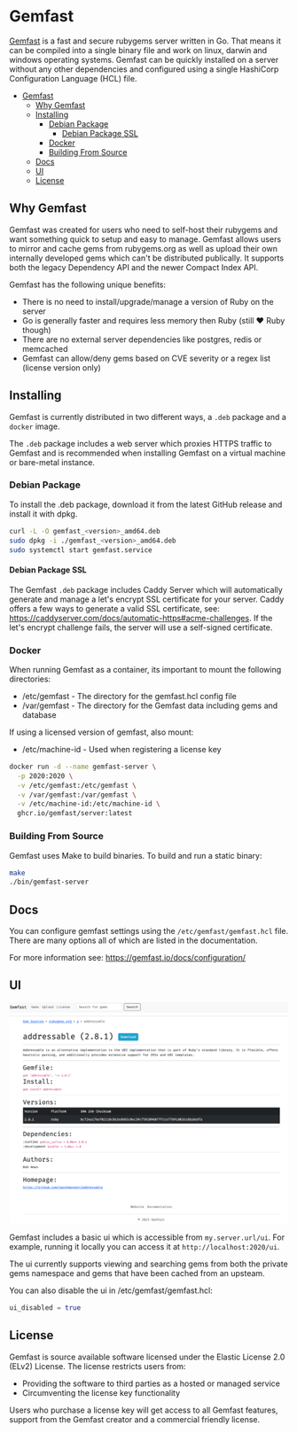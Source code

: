 # Gemfast

[Gemfast](https://gemfast.io) is a fast and secure rubygems server written in Go. That means it can be compiled into a single binary file and work on linux, darwin and windows operating systems. Gemfast can be quickly installed on a server without any other dependencies and configured using a single HashiCorp Configuration Language (HCL) file.

- [Gemfast](#gemfast)
  - [Why Gemfast](#why-gemfast)
  - [Installing](#installing)
    - [Debian Package](#debian-package)
      - [Debian Package SSL](#debian-package-ssl)
    - [Docker](#docker)
    - [Building From Source](#building-from-source)
  - [Docs](#docs)
  - [UI](#ui)
  - [License](#license)

## Why Gemfast

Gemfast was created for users who need to self-host their rubygems and want something quick to setup and easy to manage. Gemfast allows users to mirror and cache gems from rubygems.org as well as upload their own internally developed gems which can't be distributed publically. It supports both the legacy Dependency API and the newer Compact Index API.

Gemfast has the following unique benefits:

* There is no need to install/upgrade/manage a version of Ruby on the server
* Go is generally faster and requires less memory then Ruby (still :heart: Ruby though)
* There are no external server dependencies like postgres, redis or memcached
* Gemfast can allow/deny gems based on CVE severity or a regex list (license version only)

## Installing

Gemfast is currently distributed in two different ways, a `.deb` package and a `docker` image.

The `.deb` package includes a web server which proxies HTTPS traffic to Gemfast and is recommended when installing Gemfast on a virtual machine or bare-metal instance.

### Debian Package

To install the .deb package, download it from the latest GitHub release and install it with dpkg.

```bash
curl -L -O gemfast_<version>_amd64.deb
sudo dpkg -i ./gemfast_<version>_amd64.deb
sudo systemctl start gemfast.service
```

#### Debian Package SSL

The Gemfast `.deb` package includes Caddy Server which will automatically generate and manage a let's encrypt SSL certificate for your server. Caddy offers a few ways to generate a valid SSL certificate, see: https://caddyserver.com/docs/automatic-https#acme-challenges. If the let's encrypt challenge fails, the server will use a self-signed certificate.

### Docker

When running Gemfast as a container, its important to mount the following directories:

* /etc/gemfast - The directory for the gemfast.hcl config file
* /var/gemfast - The directory for the Gemfast data including gems and database

If using a licensed version of gemfast, also mount:
* /etc/machine-id - Used when registering a license key

```bash
docker run -d --name gemfast-server \
  -p 2020:2020 \
  -v /etc/gemfast:/etc/gemfast \
  -v /var/gemfast:/var/gemfast \
  -v /etc/machine-id:/etc/machine-id \
  ghcr.io/gemfast/server:latest
```

### Building From Source

Gemfast uses Make to build binaries. To build and run a static binary:

```bash
make
./bin/gemfast-server
```

## Docs

You can configure gemfast settings using the `/etc/gemfast/gemfast.hcl` file. There are many options all of which are listed in the documentation.

For more information see: https://gemfast.io/docs/configuration/

## UI

![Dashboard UI](https://github.com/gemfast/server/raw/main/SCREENSHOT.png)

Gemfast includes a basic ui which is accessible from `my.server.url/ui`. For example, running it locally you can access it at `http://localhost:2020/ui`.

The ui currently supports viewing and searching gems from both the private gems namespace and gems that have been cached from an upsteam. 

You can also disable the ui in /etc/gemfast/gemfast.hcl:

```terraform
ui_disabled = true
```

## License

Gemfast is source available software licensed under the Elastic License 2.0 (ELv2) License. The license restricts users from:

* Providing the software to third parties as a hosted or managed service
* Circumventing the license key functionality

Users who purchase a license key will get access to all Gemfast features, support from the Gemfast creator and a commercial friendly license.